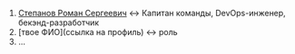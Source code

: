 1. [Степанов Роман Сергеевич](https://github.com/Cricko7) <-> Капитан команды, DevOps-инженер, бекэнд-разработчик
2. [твое ФИО](ссылка на профиль) <-> роль
3. ...
